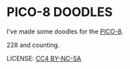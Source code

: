 # PICO-8 DOODLES

I've made some doodles for the [PICO-8](https://www.lexaloffle.com/pico-8.php).

228 and counting.

LICENSE: [CC4 BY-NC-SA](https://creativecommons.org/licenses/by-nc-sa/4.0/)